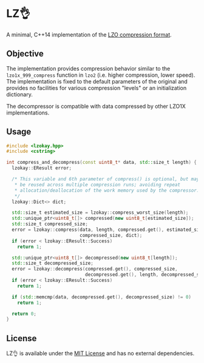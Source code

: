 LZ👌
===

A minimal, C++14 implementation of the
[LZO compression format](http://www.oberhumer.com/opensource/lzo/).

Objective
---------

The implementation provides compression behavior similar to the
`lzo1x_999_compress` function in `lzo2` (i.e. higher compression, lower speed).
The implementation is fixed to the default parameters of the original and
provides no facilities for various compression "levels" or an initialization
dictionary.

The decompressor is compatible with data compressed by other LZO1X
implementations.

Usage
-----

```cpp
#include <lzokay.hpp>
#include <cstring>

int compress_and_decompress(const uint8_t* data, std::size_t length) {
  lzokay::EResult error;

  /* This variable and 6th parameter of compress() is optional, but may
   * be reused across multiple compression runs; avoiding repeat
   * allocation/deallocation of the work memory used by the compressor.
   */
  lzokay::Dict<> dict;

  std::size_t estimated_size = lzokay::compress_worst_size(length);
  std::unique_ptr<uint8_t[]> compressed(new uint8_t[estimated_size]);
  std::size_t compressed_size;
  error = lzokay::compress(data, length, compressed.get(), estimated_size,
                           compressed_size, dict);
  if (error < lzokay::EResult::Success)
    return 1;

  std::unique_ptr<uint8_t[]> decompressed(new uint8_t[length]);
  std::size_t decompressed_size;
  error = lzokay::decompress(compressed.get(), compressed_size,
                             decompressed.get(), length, decompressed_size);
  if (error < lzokay::EResult::Success)
    return 1;

  if (std::memcmp(data, decompressed.get(), decompressed_size) != 0)
    return 1;

  return 0;
}
```

License
-------

LZ👌 is available under the
[MIT License](https://github.com/jackoalan/lzokay/blob/master/LICENSE)
and has no external dependencies.
